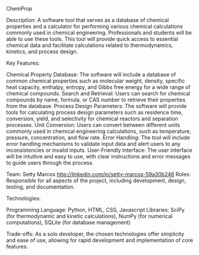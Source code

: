 ChemProp

Description:
A software tool that serves as a database of chemical properties and a calculator for performing various chemical calculations commonly used in chemical engineering. Professionals and students will be able to use these tools.  This tool will provide quick access to essential chemical data and facilitate calculations related to thermodynamics, kinetics, and process design.

Key Features:

Chemical Property Database: The software will include a database of common chemical properties such as molecular weight, density, specific heat capacity, enthalpy, entropy, and Gibbs free energy for a wide range of chemical compounds.
Search and Retrieval: Users can search for chemical compounds by name, formula, or CAS number to retrieve their properties from the database.
Process Design Parameters: The software will provide tools for calculating process design parameters such as residence time, conversion, yield, and selectivity for chemical reactors and separation processes.
Unit Conversion: Users can convert between different units commonly used in chemical engineering calculations, such as temperature, pressure, concentration, and flow rate.
Error Handling: The tool will include error handling mechanisms to validate input data and alert users to any inconsistencies or invalid inputs.
User-Friendly Interface: The user interface will be intuitive and easy to use, with clear instructions and error messages to guide users through the process.


Team:
Setty Marcos http://linkedin.com/in/setty-marcos-59a30b246
Roles:
Responsible for all aspects of the project, including development, design, testing, and documentation.

Technologies:

Programming Language: Python, HTML, CSS, Javascript
Libraries: SciPy (for thermodynamic and kinetic calculations), NumPy (for numerical computations), SQLite (for database management)

Trade-offs:
As a solo developer, the chosen technologies offer simplicity and ease of use, allowing for rapid development and implementation of core features.
